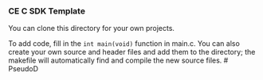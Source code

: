 ### CE C SDK Template

You can clone this directory for your own projects.

To add code, fill in the `int main(void)` function in main.c. You can also create
your own source and header files and add them to the directory; the makefile
will automatically find and compile the new source files.
#   P s e u d o D  
 